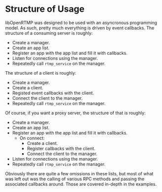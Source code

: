 Structure of Usage
============

libOpenRTMP was designed to be used with an asyncronous programming model. As such, pretty much everything is driven by event callbacks. The structure of a consuming server is roughly:

 * Create a manager.
 * Create an app list.
 * Register an app with the app list and fill it with callbacks.
 * Listen for connections using the manager.
 * Repeatedly call `rtmp_service` on the manager.
 
The structure of a client is roughly:

 * Create a manager.
 * Create a client.
 * Registed event callbacks with the client.
 * Connect the client to the manager.
 * Repeatedly call `rtmp_service` on the manager.

Of course, if you want a proxy server, the structure of that is roughly:

 * Create a manager.
 * Create an app list.
 * Register an app with the app list and fill it with callbacks.
     * On connect: 
         * Create a client.
         * Register callbacks with the client.
         * Connect the client to the manager.
 * Listen for connections using the manager.
 * Repeatedly call `rtmp_service` on the manager.
 
Obviously there are quite a few omissions in these lists, but most of what was left out was the calling of various RPC methods and passing the associated callbacks around. Those are covered in-depth in the examples.